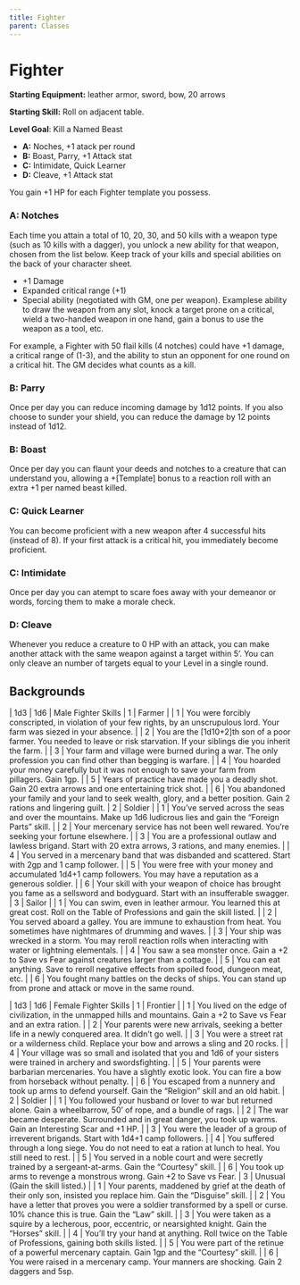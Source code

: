 ```yaml
---
title: Fighter
parent: Classes
---
```

# Fighter

**Starting Equipment:** leather armor, sword, bow, 20 arrows

**Starting Skill:** Roll on adjacent table.

**Level Goal**: Kill a Named Beast

+ **A:** Noches, +1 atack per round
+ **B:** Boast, Parry, +1 Attack stat
+ **C:** Intimidate, Quick Learner
+ **D:** Cleave, +1 Attack stat

You gain +1 HP for each Fighter template you possess.


### A: Notches

Each time you attain a total of 10, 20, 30, and 50 kills with a
weapon type (such as 10 kills with a dagger), you unlock a new
ability for that weapon, chosen from the list below. Keep track of
your kills and special abilities on the back of your character
sheet.

- +1 Damage
- Expanded critical range (+1)
- Special ability (negotiated with GM, one per weapon).
Examplese ability to draw the weapon from any slot, knock a
target prone on a critical, wield a two-handed weapon in one
hand, gain a bonus to use the weapon as a tool, etc.

For example, a Fighter with 50 flail kills (4 notches) could have
+1 damage, a critical range of (1-3), and the ability to stun an
opponent for one round on a critical hit. The GM decides what
counts as a kill.

### B: Parry

Once per day you can reduce incoming damage by 1d12 points.
If you also choose to sunder your shield, you can reduce the
damage by 12 points instead of 1d12.

### B: Boast

Once per day you can flaunt your deeds and notches to a creature that can
understand you, allowing a +[Template] bonus to a reaction roll with an 
extra +1 per named beast killed. 

### C: Quick Learner

You can become proficient with a new weapon after 4 successful
hits (instead of 8). If your first attack is a critical hit, you
immediately become proficient.

### C: Intimidate

Once per day you can atempt to scare foes away with your demeanor or words,
forcing them to make a morale check. 

### D: Cleave

Whenever you reduce a creature to 0 HP with an attack, you can
make another attack with the same weapon against a target
within 5’. You can only cleave an number of targets equal to your
Level in a single round.

## Backgrounds 

| 1d3 | 1d6 | Male Fighter Skills
| 1 | Farmer
| | 1 | You were forcibly conscripted, in violation of your few rights, by an unscrupulous lord. Your farm was siezed in your absence.
| | 2 | You are the [1d10+2]th son of a poor farmer. You needed to leave or risk starvation. If your siblings die you inherit the farm.
| | 3 | Your farm and village were burned during a war. The only profession you can find other than begging is warfare.
| | 4 | You hoarded your money carefully but it was not enough to save your farm from pillagers. Gain 1gp.
| | 5 | Years of practice have made you a deadly shot. Gain 20 extra arrows and one entertaining trick shot.
| | 6 | You abandoned your family and your land to seek wealth, glory, and a better position. Gain 2 rations and lingering guilt.
| 2 | Soldier
| | 1 | You’ve served across the seas and over the mountains. Make up 1d6 ludicrous lies and gain the “Foreign Parts” skill.
| | 2 | Your mercenary service has not been well rewared. You’re seeking your fortune elsewhere.
| | 3 | You are a professional outlaw and lawless brigand. Start with 20 extra arrows, 3 rations, and many enemies.
| | 4 | You served in a mercenary band that was disbanded and scattered. Start with 2gp and 1 camp follower.
| | 5 | You were free with your money and accumulated 1d4+1 camp followers. You may have a reputation as a generous soldier.
| | 6 | Your skill with your weapon of choice has brought you fame as a sellsword and bodyguard. Start with an insufferable swagger.
| 3 | Sailor
| | 1 | You can swim, even in leather armour. You learned this at great cost. Roll on the Table of Professions and gain the skill listed.
| | 2 | You served aboard a galley. You are immune to exhaustion from heat. You sometimes have nightmares of drumming and waves.
| | 3 | Your ship was wrecked in a storm. You may reroll reaction rolls when interacting with water or lightning elementals.
| | 4 | You saw a sea monster once. Gain a +2 to Save vs Fear against creatures larger than a cottage.
| | 5 | You can eat anything. Save to reroll negative effects from spoiled food, dungeon meat, etc.
| | 6 | You fought many battles on the decks of ships. You can stand up from prone and attack or move in the same round.

| 1d3 | 1d6 | Female Fighter Skills
| 1 | Frontier
| | 1 | You lived on the edge of civilization, in the unmapped hills and mountains. Gain a +2 to Save vs Fear and an extra ration.
| | 2 | Your parents were new arrivals, seeking a better life in a newly conquered area. It didn’t go well.
| | 3 | You were a street rat or a wilderness child. Replace your bow and arrows a sling and 20 rocks.
| | 4 | Your village was so small and isolated that you and 1d6 of your sisters were trained in archery and swordsfighting.
| | 5 | Your parents were barbarian mercenaries. You have a slightly exotic look. You can fire a bow from horseback without penalty.
| | 6 | You escaped from a nunnery and took up arms to defend yourself. Gain the “Religion” skill and an old habit.
| 2 | Soldier
| | 1 | You followed your husband or lover to war but returned alone.  Gain a wheelbarrow, 50’ of rope, and a bundle of rags.
| | 2 | The war became desperate. Surrounded and in great danger, you took up warms. Gain an Interesting Scar and +1 HP.
| | 3 | You were the leader of a group of irreverent brigands. Start with 1d4+1 camp followers.
| | 4 | You suffered through a long siege. You do not need to eat a ration at lunch to heal. You still need to rest.
| | 5 | You served in a noble court and were secretly trained by a sergeant-at-arms. Gain the “Courtesy” skill.
| | 6 | You took up arms to revenge a monstrous wrong. Gain +2 to Save vs Fear.
| 3 | Unusual (Gain the skill listed.)
| | 1 | Your parents, maddened by grief at the death of their only son, insisted you replace him. Gain the “Disguise” skill.
| | 2 | You have a letter that proves you were a soldier transformed by a spell or curse. 10% chance this is true. Gain the “Law” skill.
| | 3 | You were taken as a squire by a lecherous, poor, eccentric, or nearsighted knight. Gain the “Horses” skill.
| | 4 | You’ll try your hand at anything. Roll twice on the Table of Professions, gaining both skills listed.
| | 5 | You were part of the retinue of a powerful mercenary captain.  Gain 1gp and the “Courtesy” skill.
| | 6 | You were raised in a mercenary camp. Your manners are shocking. Gain 2 daggers and 5sp.
